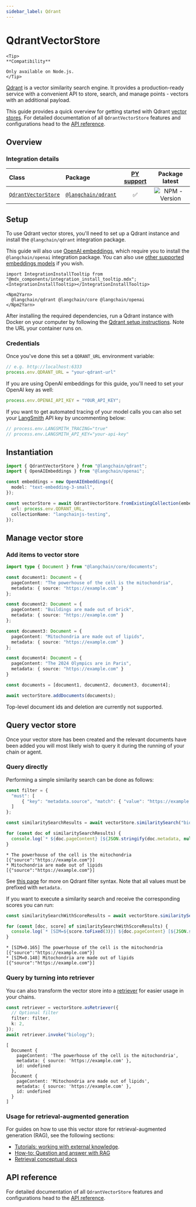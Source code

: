 ```yaml
---
sidebar_label: Qdrant
---
```


# QdrantVectorStore

```{=mdx}
<Tip>
**Compatibility**

Only available on Node.js.
</Tip>
```
[Qdrant](https://qdrant.tech/) is a vector similarity search engine. It provides a production-ready service with a convenient API to store, search, and manage points - vectors with an additional payload.

This guide provides a quick overview for getting started with Qdrant [vector stores](/oss/concepts/#vectorstores). For detailed documentation of all `QdrantVectorStore` features and configurations head to the [API reference](https://api.js.langchain.com/classes/langchain_qdrant.QdrantVectorStore.html).

## Overview

### Integration details

| Class | Package | [PY support](https://python.langchain.com/docs/integrations/vectorstores/qdrant/) |  Package latest |
| :--- | :--- | :---: | :---: |
| [`QdrantVectorStore`](https://api.js.langchain.com/classes/langchain_qdrant.QdrantVectorStore.html) | [`@langchain/qdrant`](https://npmjs.com/@langchain/qdrant) | ✅ |  ![NPM - Version](https://img.shields.io/npm/v/@langchain/qdrant?style=flat-square&label=%20&) |

## Setup

To use Qdrant vector stores, you'll need to set up a Qdrant instance and install the `@langchain/qdrant` integration package.

This guide will also use [OpenAI embeddings](/oss/integrations/text_embedding/openai), which require you to install the `@langchain/openai` integration package. You can also use [other supported embeddings models](/oss/integrations/text_embedding) if you wish.

```{=mdx}
import IntegrationInstallTooltip from "@mdx_components/integration_install_tooltip.mdx";
<IntegrationInstallTooltip></IntegrationInstallTooltip>

<Npm2Yarn>
  @langchain/qdrant @langchain/core @langchain/openai
</Npm2Yarn>
```
After installing the required dependencies, run a Qdrant instance with Docker on your computer by following the [Qdrant setup instructions](https://qdrant.tech/documentation/quickstart/). Note the URL your container runs on.

### Credentials

Once you've done this set a `QDRANT_URL` environment variable:

```typescript
// e.g. http://localhost:6333
process.env.QDRANT_URL = "your-qdrant-url"
```
If you are using OpenAI embeddings for this guide, you'll need to set your OpenAI key as well:

```typescript
process.env.OPENAI_API_KEY = "YOUR_API_KEY";
```
If you want to get automated tracing of your model calls you can also set your [LangSmith](https://docs.smith.langchain.com/) API key by uncommenting below:

```typescript
// process.env.LANGSMITH_TRACING="true"
// process.env.LANGSMITH_API_KEY="your-api-key"
```
## Instantiation


```typescript
import { QdrantVectorStore } from "@langchain/qdrant";
import { OpenAIEmbeddings } from "@langchain/openai";

const embeddings = new OpenAIEmbeddings({
  model: "text-embedding-3-small",
});

const vectorStore = await QdrantVectorStore.fromExistingCollection(embeddings, {
  url: process.env.QDRANT_URL,
  collectionName: "langchainjs-testing",
});
```
## Manage vector store

### Add items to vector store


```typescript
import type { Document } from "@langchain/core/documents";

const document1: Document = {
  pageContent: "The powerhouse of the cell is the mitochondria",
  metadata: { source: "https://example.com" }
};

const document2: Document = {
  pageContent: "Buildings are made out of brick",
  metadata: { source: "https://example.com" }
};

const document3: Document = {
  pageContent: "Mitochondria are made out of lipids",
  metadata: { source: "https://example.com" }
};

const document4: Document = {
  pageContent: "The 2024 Olympics are in Paris",
  metadata: { source: "https://example.com" }
}

const documents = [document1, document2, document3, document4];

await vectorStore.addDocuments(documents);
```
Top-level document ids and deletion are currently not supported.

## Query vector store

Once your vector store has been created and the relevant documents have been added you will most likely wish to query it during the running of your chain or agent. 

### Query directly

Performing a simple similarity search can be done as follows:


```typescript
const filter = {
  "must": [
      { "key": "metadata.source", "match": { "value": "https://example.com" } },
  ]
};

const similaritySearchResults = await vectorStore.similaritySearch("biology", 2, filter);

for (const doc of similaritySearchResults) {
  console.log(`* ${doc.pageContent} [${JSON.stringify(doc.metadata, null)}]`);
}
```
```output
* The powerhouse of the cell is the mitochondria [{"source":"https://example.com"}]
* Mitochondria are made out of lipids [{"source":"https://example.com"}]
```
See [this page](https://qdrant.tech/documentation/concepts/filtering/) for more on Qdrant filter syntax. Note that all values must be prefixed with `metadata.`

If you want to execute a similarity search and receive the corresponding scores you can run:


```typescript
const similaritySearchWithScoreResults = await vectorStore.similaritySearchWithScore("biology", 2, filter)

for (const [doc, score] of similaritySearchWithScoreResults) {
  console.log(`* [SIM=${score.toFixed(3)}] ${doc.pageContent} [${JSON.stringify(doc.metadata)}]`);
}
```
```output
* [SIM=0.165] The powerhouse of the cell is the mitochondria [{"source":"https://example.com"}]
* [SIM=0.148] Mitochondria are made out of lipids [{"source":"https://example.com"}]
```
### Query by turning into retriever

You can also transform the vector store into a [retriever](/oss/concepts/retrievers) for easier usage in your chains. 


```typescript
const retriever = vectorStore.asRetriever({
  // Optional filter
  filter: filter,
  k: 2,
});
await retriever.invoke("biology");
```
```output
[
  Document {
    pageContent: 'The powerhouse of the cell is the mitochondria',
    metadata: { source: 'https://example.com' },
    id: undefined
  },
  Document {
    pageContent: 'Mitochondria are made out of lipids',
    metadata: { source: 'https://example.com' },
    id: undefined
  }
]
```
### Usage for retrieval-augmented generation

For guides on how to use this vector store for retrieval-augmented generation (RAG), see the following sections:

- [Tutorials: working with external knowledge](/oss/tutorials/#working-with-external-knowledge).
- [How-to: Question and answer with RAG](/oss/how-to/#qa-with-rag)
- [Retrieval conceptual docs](/oss/concepts/retrieval)

## API reference

For detailed documentation of all `QdrantVectorStore` features and configurations head to the [API reference](https://api.js.langchain.com/classes/langchain_qdrant.QdrantVectorStore.html).
